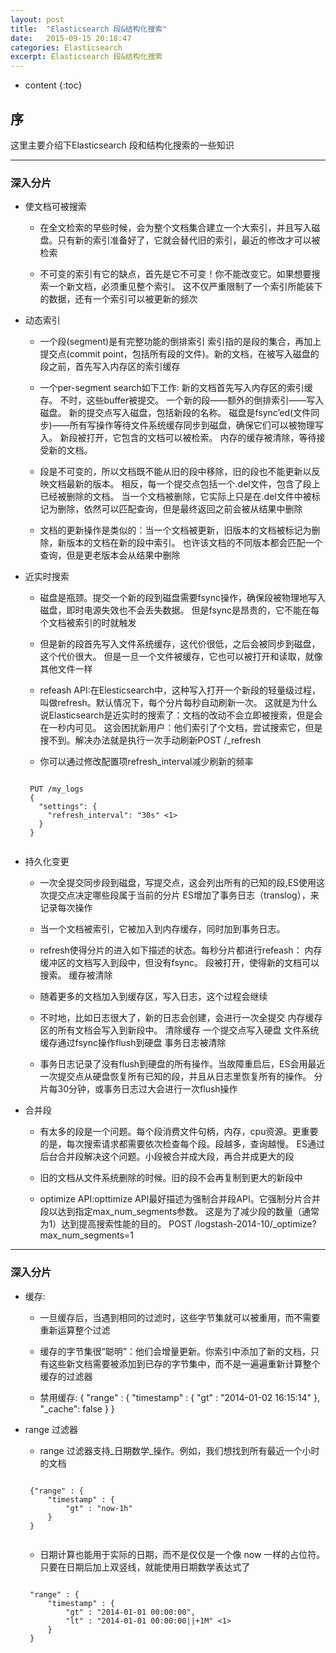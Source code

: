 ```yaml
---
layout: post
title:  "Elasticsearch 段&结构化搜索"
date:   2015-09-15 20:18:47
categories: Elasticsearch
excerpt: Elasticsearch 段&结构化搜索
---
```


* content
{:toc}


## 序

这里主要介绍下Elasticsearch 段和结构化搜索的一些知识

---

### 深入分片

 * 使文档可被搜索

    * 在全文检索的早些时候，会为整个文档集合建立一个大索引，并且写入磁盘。只有新的索引准备好了，它就会替代旧的索引，最近的修改才可以被检索

    * 不可变的索引有它的缺点，首先是它不可变！你不能改变它。如果想要搜索一个新文档，必须重见整个索引。
    这不仅严重限制了一个索引所能装下的数据，还有一个索引可以被更新的频次

 * 动态索引

    * 一个段(segment)是有完整功能的倒排索引
    索引指的是段的集合，再加上提交点(commit point，包括所有段的文件)。新的文档，在被写入磁盘的段之前，首先写入内存区的索引缓存

    * 一个per-segment search如下工作:
        新的文档首先写入内存区的索引缓存。
        不时，这些buffer被提交。
        一个新的段——额外的倒排索引——写入磁盘。
        新的提交点写入磁盘，包括新段的名称。
        磁盘是fsync’ed(文件同步)——所有写操作等待文件系统缓存同步到磁盘，确保它们可以被物理写入。
        新段被打开，它包含的文档可以被检索。
        内存的缓存被清除，等待接受新的文档。

    * 段是不可变的，所以文档既不能从旧的段中移除，旧的段也不能更新以反映文档最新的版本。
    相反，每一个提交点包括一个.del文件，包含了段上已经被删除的文档。
    当一个文档被删除，它实际上只是在.del文件中被标记为删除，依然可以匹配查询，但是最终返回之前会被从结果中删除

    * 文档的更新操作是类似的：当一个文档被更新，旧版本的文档被标记为删除，新版本的文档在新的段中索引。
    也许该文档的不同版本都会匹配一个查询，但是更老版本会从结果中删除

 * 近实时搜索

    * 磁盘是瓶颈。提交一个新的段到磁盘需要fsync操作，确保段被物理地写入磁盘，即时电源失效也不会丢失数据。
    但是fsync是昂贵的，它不能在每个文档被索引的时就触发

    * 但是新的段首先写入文件系统缓存，这代价很低，之后会被同步到磁盘，这个代价很大。
    但是一旦一个文件被缓存，它也可以被打开和读取，就像其他文件一样

    * refeash API:在Elesticsearch中，这种写入打开一个新段的轻量级过程，叫做refresh。默认情况下，每个分片每秒自动刷新一次。
        这就是为什么说Elasticsearch是近实时的搜索了：文档的改动不会立即被搜索，但是会在一秒内可见。
        这会困扰新用户：他们索引了个文档，尝试搜索它，但是搜不到。解决办法就是执行一次手动刷新POST /_refresh

    * 你可以通过修改配置项refresh_interval减少刷新的频率
    <pre><code>
    PUT /my_logs
    {
      "settings": {
        "refresh_interval": "30s" <1>
      }
    }
    </code></pre>

 * 持久化变更

    * 一次全提交同步段到磁盘，写提交点，这会列出所有的已知的段,ES使用这次提交点决定哪些段属于当前的分片
    ES增加了事务日志（translog），来记录每次操作

    * 当一个文档被索引，它被加入到内存缓存，同时加到事务日志。

    * refresh使得分片的进入如下描述的状态。每秒分片都进行refeash：
            内存缓冲区的文档写入到段中，但没有fsync。
            段被打开，使得新的文档可以搜索。
            缓存被清除

    * 随着更多的文档加入到缓存区，写入日志，这个过程会继续

    * 不时地，比如日志很大了，新的日志会创建，会进行一次全提交
            内存缓存区的所有文档会写入到新段中。
            清除缓存
            一个提交点写入硬盘
            文件系统缓存通过fsync操作flush到硬盘
            事务日志被清除

    * 事务日志记录了没有flush到硬盘的所有操作。当故障重启后，ES会用最近一次提交点从硬盘恢复所有已知的段，并且从日志里恢复所有的操作。
    分片每30分钟，或事务日志过大会进行一次flush操作

 * 合并段

    * 有太多的段是一个问题。每个段消费文件句柄，内存，cpu资源。更重要的是，每次搜索请求都需要依次检查每个段。段越多，查询越慢。
    ES通过后台合并段解决这个问题。小段被合并成大段，再合并成更大的段

    * 旧的文档从文件系统删除的时候。旧的段不会再复制到更大的新段中

    * optimize API:opttimize API最好描述为强制合并段API。它强制分片合并段以达到指定max_num_segments参数。
    这是为了减少段的数量（通常为1）达到提高搜索性能的目的。
    POST /logstash-2014-10/_optimize?max_num_segments=1

---

### 深入分片

 * 缓存:

    * 一旦缓存后，当遇到相同的过滤时，这些字节集就可以被重用，而不需要重新运算整个过滤

    * 缓存的字节集很“聪明”：他们会增量更新。你索引中添加了新的文档，只有这些新文档需要被添加到已存的字节集中，而不是一遍遍重新计算整个缓存的过滤器

    * 禁用缓存:
    { "range" : { "timestamp" : { "gt" : "2014-01-02 16:15:14" }, "_cache": false } }

 * range 过滤器

    * range 过滤器支持_日期数学_操作。例如，我们想找到所有最近一个小时的文档
    <pre><code>
    {"range" : {
        "timestamp" : {
            "gt" : "now-1h"
        }
    }
    </code></pre>

    * 日期计算也能用于实际的日期，而不是仅仅是一个像 now 一样的占位符。只要在日期后加上双竖线，就能使用日期数学表达式了
    <pre><code>
    "range" : {
        "timestamp" : {
            "gt" : "2014-01-01 00:00:00",
            "lt" : "2014-01-01 00:00:00||+1M" <1>
        }
    }
    </code></pre>